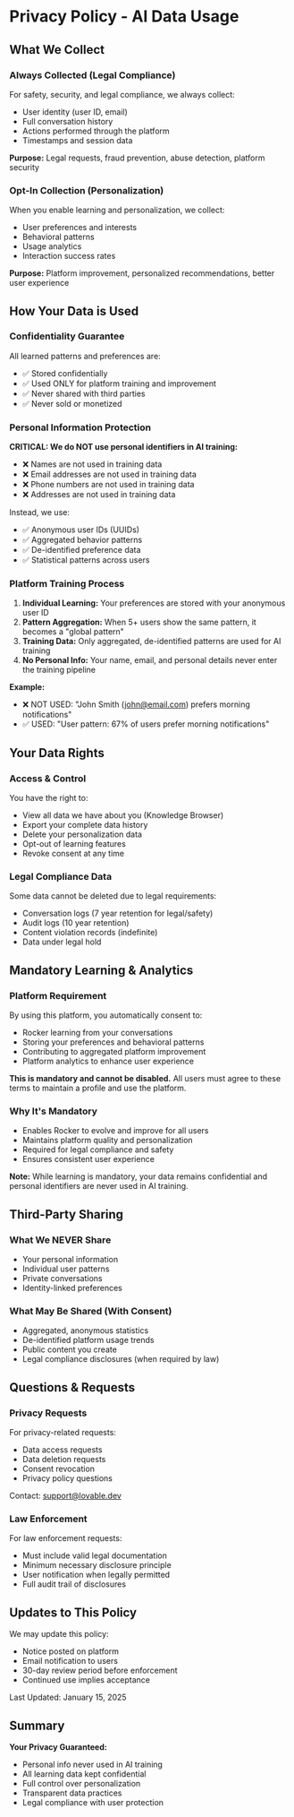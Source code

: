 # Privacy Policy - AI Data Usage

## What We Collect

### Always Collected (Legal Compliance)
For safety, security, and legal compliance, we always collect:
- User identity (user ID, email)
- Full conversation history
- Actions performed through the platform
- Timestamps and session data

**Purpose:** Legal requests, fraud prevention, abuse detection, platform security

### Opt-In Collection (Personalization)
When you enable learning and personalization, we collect:
- User preferences and interests
- Behavioral patterns
- Usage analytics
- Interaction success rates

**Purpose:** Platform improvement, personalized recommendations, better user experience

## How Your Data is Used

### Confidentiality Guarantee
All learned patterns and preferences are:
- ✅ Stored confidentially
- ✅ Used ONLY for platform training and improvement
- ✅ Never shared with third parties
- ✅ Never sold or monetized

### Personal Information Protection
**CRITICAL: We do NOT use personal identifiers in AI training:**
- ❌ Names are not used in training data
- ❌ Email addresses are not used in training data
- ❌ Phone numbers are not used in training data
- ❌ Addresses are not used in training data

Instead, we use:
- ✅ Anonymous user IDs (UUIDs)
- ✅ Aggregated behavior patterns
- ✅ De-identified preference data
- ✅ Statistical patterns across users

### Platform Training Process
1. **Individual Learning:** Your preferences are stored with your anonymous user ID
2. **Pattern Aggregation:** When 5+ users show the same pattern, it becomes a "global pattern"
3. **Training Data:** Only aggregated, de-identified patterns are used for AI training
4. **No Personal Info:** Your name, email, and personal details never enter the training pipeline

**Example:**
- ❌ NOT USED: "John Smith (john@email.com) prefers morning notifications"
- ✅ USED: "User pattern: 67% of users prefer morning notifications"

## Your Data Rights

### Access & Control
You have the right to:
- View all data we have about you (Knowledge Browser)
- Export your complete data history
- Delete your personalization data
- Opt-out of learning features
- Revoke consent at any time

### Legal Compliance Data
Some data cannot be deleted due to legal requirements:
- Conversation logs (7 year retention for legal/safety)
- Audit logs (10 year retention)
- Content violation records (indefinite)
- Data under legal hold

## Mandatory Learning & Analytics

### Platform Requirement
By using this platform, you automatically consent to:
- Rocker learning from your conversations
- Storing your preferences and behavioral patterns
- Contributing to aggregated platform improvement
- Platform analytics to enhance user experience

**This is mandatory and cannot be disabled.** All users must agree to these terms to maintain a profile and use the platform.

### Why It's Mandatory
- Enables Rocker to evolve and improve for all users
- Maintains platform quality and personalization
- Required for legal compliance and safety
- Ensures consistent user experience

**Note:** While learning is mandatory, your data remains confidential and personal identifiers are never used in AI training.

## Third-Party Sharing

### What We NEVER Share
- Your personal information
- Individual user patterns
- Private conversations
- Identity-linked preferences

### What May Be Shared (With Consent)
- Aggregated, anonymous statistics
- De-identified platform usage trends
- Public content you create
- Legal compliance disclosures (when required by law)

## Questions & Requests

### Privacy Requests
For privacy-related requests:
- Data access requests
- Data deletion requests
- Consent revocation
- Privacy policy questions

Contact: support@lovable.dev

### Law Enforcement
For law enforcement requests:
- Must include valid legal documentation
- Minimum necessary disclosure principle
- User notification when legally permitted
- Full audit trail of disclosures

## Updates to This Policy

We may update this policy:
- Notice posted on platform
- Email notification to users
- 30-day review period before enforcement
- Continued use implies acceptance

Last Updated: January 15, 2025

## Summary

**Your Privacy Guaranteed:**
- Personal info never used in AI training
- All learning data kept confidential
- Full control over personalization
- Transparent data practices
- Legal compliance with user protection
